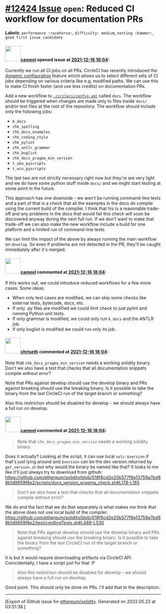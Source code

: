 # [\#12424 Issue](https://github.com/ethereum/solidity/issues/12424) `open`: Reduced CI workflow for documentation PRs
**Labels**: `performance :racehorse:`, `difficulty: medium`, `testing :hammer:`, `good first issue candidate`


#### <img src="https://avatars.githubusercontent.com/u/137030?v=4" width="50">[cameel](https://github.com/cameel) opened issue at [2021-12-16 18:04](https://github.com/ethereum/solidity/issues/12424):

Currently we run all CI jobs on all PRs. CircleCI has recently introduced the [dynamic configuration](https://circleci.com/docs/2.0/dynamic-config/) feature which allows us to select different sets of CI jobs depending on various criteria like e.g. modified paths. We can use this to make CI finish faster (and use less credits) on documentation PRs.

Add a new workflow to [`.circleci/config.yml`](https://github.com/ethereum/solidity/blob/develop/.circleci/config.yml) called `docs`. The workflow should be triggered when changes are made only to files inside `docs/` and/or text files at the root of the repository. The workflow should include only the following jobs:
- `b_docs`
- `chk_spelling`
- `chk_docs_examples`
- `chk_coding_style`
- `chk_pylint`
- `chk_antlr_grammar`
- `chk_buglist`
- `chk_docs_pragma_min_version`
- `t_ubu_pyscripts`
- `t_win_pyscripts`

The last two are not strictly necessary right now but they're are very light and we do have some python stuff inside `docs/` and we might start testing at some point in the future.

This approach has one downside - we won't be running command-line tests and a part of that is a check that all the examples in the docs do compile using the current build of the compiler. I think that his is a reasonable trade-off and any problems in the docs that would fail this check will soon be discovered anyway during the next full run. If we don't want to make that trade-off we can also make the new workflow include a build for one platform and a limited run of command-line tests.

We can limit the impact of the above by always running the main workflow on `develop`. So even if problems are not detected in the PR, they'll be caught immediately after it's merged.

#### <img src="https://avatars.githubusercontent.com/u/137030?v=4" width="50">[cameel](https://github.com/cameel) commented at [2021-12-16 18:04](https://github.com/ethereum/solidity/issues/12424#issuecomment-996057296):

If this works out, we could introduce reduced workflows for a few more cases. Some ideas:
- When only test cases are modified, we can skip some checks like external tests, bytecode, docs, etc.
- If only .py files are modified we could limit check to just pylint and running Python unit tests.
- If only grammar is modified, we could only run `b_docs` and the ANTLR job.
- If only buglist is modified we could run only its job.

#### <img src="https://avatars.githubusercontent.com/u/9073706?v=4" width="50">[chriseth](https://github.com/chriseth) commented at [2021-12-16 18:04](https://github.com/ethereum/solidity/issues/12424#issuecomment-997880142):

Note that `chk_docs_pragma_min_version` needs a working solidity binary.
Don't we also have a test that checks that all documentation snippets compile without error?

Note that PRs against develop should use the develop binary and PRs against breaking should use the breaking binary. Is it possible to take the binary from the last CircleCI run of the target branch or something?

Also this restriction should be disabled for develop - we should always have a full run on develop.

#### <img src="https://avatars.githubusercontent.com/u/137030?v=4" width="50">[cameel](https://github.com/cameel) commented at [2021-12-16 18:04](https://github.com/ethereum/solidity/issues/12424#issuecomment-997895570):

> Note that `chk_docs_pragma_min_version` needs a working solidity binary.

Does it actually? Looking at the script, it can use local `solc-$version` if that's just lying around and `$version` can be the dev version returned by `get_version.sh` but why would the binary be named like that? It looks to me like it'll just always try to download from github: https://github.com/ethereum/solidity/blob/018f8cd2e20b577f8e13759a7bd88b1d9959f8e2/scripts/docs_version_pragma_check.sh#L178-L185

> Don't we also have a test that checks that all documentation snippets compile without error?

We do and the fact that we do that separately is what makes me think that the above does not use local build of the compiler.
https://github.com/ethereum/solidity/blob/018f8cd2e20b577f8e13759a7bd88b1d9959f8e2/test/cmdlineTests.sh#L489-L530

> Note that PRs against develop should use the develop binary and PRs against breaking should use the breaking binary. Is it possible to take the binary from the last CircleCI run of the target branch or something?

It is but it would require downloading artifacts via CircleCI API. Coincidentally, I have a script just for that :P

> Also this restriction should be disabled for develop - we should always have a full run on develop.

Good point. This should only be done on PRs. I'll add that to the description.


-------------------------------------------------------------------------------



[Export of Github issue for [ethereum/solidity](https://github.com/ethereum/solidity). Generated on 2022.05.23 at 03:51:38.]
